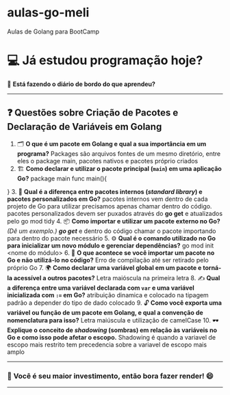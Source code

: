 # aulas-go-meli
Aulas de Golang para BootCamp

# 💻 Já estudou programação hoje?  

🌟 **Está fazendo o diário de bordo do que aprendeu?**  

---

## ❓ Questões sobre Criação de Pacotes e Declaração de Variáveis em Golang

1. 🗂 **O que é um pacote em Golang e qual a sua importância em um programa?**
    Packages são arquivos fontes de um mesmo diretório, entre eles o package main, pacotes nativos e pacotes próprio criados
2. 🏗 **Como declarar e utilizar o pacote principal (`main`) em uma aplicação Go?**
package main
func main(){

}
3. 🔄 **Qual é a diferença entre pacotes internos (_standard library_) e pacotes personalizados em Go?**
pacotes internos vem dentro de cada projeto de Go para utilizar precisamos apenas chamar dentro do código.
pacotes personalizados devem ser puxados através do **go get** e atualizados pelo go mod tidy
4. 📦 **Como importar e utilizar um pacote externo no Go?** *(Dê um exemplo.)*
***go get*** e dentro do código chamar o pacote importando para dentro do pacote necessário
5. ⚙️ **Qual é o comando utilizado no Go para inicializar um novo módulo e gerenciar dependências?**
go mod init <nome do módulo>
6. 🚫 **O que acontece se você importar um pacote no Go e não utilizá-lo no código?**
Erro de compilação até ser retirado pelo próprio Go
7. 🌍 **Como declarar uma variável global em um pacote e torná-la acessível a outros pacotes?**
Letra maióscula na primeira letra
8. ✍️ **Qual a diferença entre uma variável declarada com `var` e uma variável inicializada com `:=` em Go?**
atribuição dinamica e colocado na tipagem padrão a depender do tipo de dado colocado
9. 🔓 **Como você exporta uma variável ou função de um pacote em Golang, e qual a convenção de nomenclatura para isso?**
Letra maiúscula e utilização de camelCase
10. 🕶 **Explique o conceito de _shadowing_ (sombras) em relação às variáveis no Go e como isso pode afetar o escopo.**
Shadowing é quando a variavel de escopo mais restrito tem precedencia sobre a variavel de escopo mais amplo

---

### 🚀 **Você é seu maior investimento, então bora fazer render!** 😄

---
